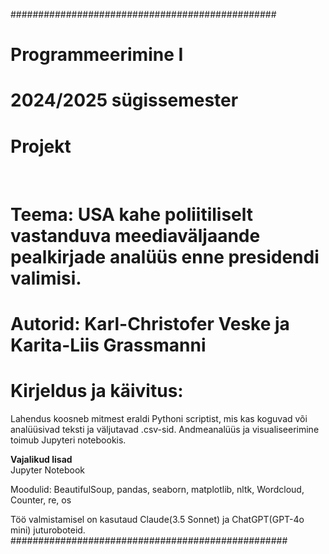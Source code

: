 ################################################
# Programmeerimine I
# 2024/2025 sügissemester
# Projekt

<br>

# Teema: USA kahe poliitiliselt vastanduva meediaväljaande pealkirjade analüüs enne presidendi valimisi. 

# Autorid: Karl-Christofer Veske ja Karita-Liis Grassmanni

# Kirjeldus ja käivitus:
Lahendus koosneb mitmest eraldi Pythoni scriptist, mis kas koguvad või analüüsivad teksti ja väljutavad .csv-sid. Andmeanalüüs ja visualiseerimine toimub Jupyteri notebookis. 

<b> Vajalikud lisad</b>
<br>
Jupyter Notebook

Moodulid: BeautifulSoup, pandas, seaborn, matplotlib, nltk, Wordcloud, Counter, re, os

Töö valmistamisel on kasutaud Claude(3.5 Sonnet) ja ChatGPT(GPT-4o mini) juturoboteid. 
##################################################
